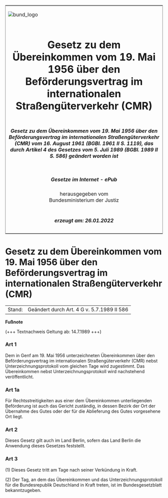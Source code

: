 <span id="DECKBLATT.html"></span>

<table border="0" frame="border" width="100%">

<tr valign="top">

<td align="left">

![bund\_logo](BfJ_2021_Web_de_de.gif)

</td>

<td align="right">

 

</td>

</tr>

<tr align="center" valign="middle">

<td colspan="2">

# Gesetz zu dem Übereinkommen vom 19. Mai 1956 über den Beförderungsvertrag im internationalen Straßengüterverkehr (CMR)

</td>

</tr>

<tr align="center" valign="middle">

<td colspan="2">

##### Gesetz zu dem Übereinkommen vom 19. Mai 1956 über den Beförderungsvertrag im internationalen Straßengüterverkehr (CMR) vom 16. August 1961 (BGBl. 1961 II S. 1119), das durch Artikel 4 des Gesetzes vom 5. Juli 1989 (BGBl. 1989 II S. 586) geändert worden ist

</td>

</tr>

<tr align="center" valign="middle">

<td colspan="2">

  
  

##### Gesetze im Internet - ePub  
  
herausgegeben vom  
Bundesministerium der Justiz

</td>

</tr>

<tr align="center" valign="bottom">

<td colspan="2">

  
  

##### erzeugt am: 26.01.2022

</td>

</tr>

</table>

<span id="BJNR211190961.html"></span>

# Gesetz zu dem Übereinkommen vom 19. Mai 1956 über den Beförderungsvertrag im internationalen Straßengüterverkehr (CMR)

<div>

<div class="jnhtml">

|        |                                            |
| ------ | ------------------------------------------ |
| Stand: | Geändert durch Art. 4 G v. 5.7.1989 II 586 |

</div>

</div>

<div>

  
**Fußnote**

<div class="jnhtml">

<div>

<div class="jurAbsatz">

(+++ Textnachweis Geltung ab: 14.7.1989 +++)

</div>

</div>

</div>

</div>

<span id="BJNR211190961BJNE000100308.html"></span>

### Art 1  

<div>

<div class="jnhtml">

<div>

<div class="jurAbsatz">

Dem in Genf am 19. Mai 1956 unterzeichneten Übereinkommen über den
Beförderungsvertrag im internationalen Straßengüterverkehr (CMR) nebst
Unterzeichnungsprotokoll vom gleichen Tage wird zugestimmt. Das
Übereinkommen nebst Unterzeichnungsprotokoll wird nachstehend
veröffentlicht.

</div>

</div>

</div>

</div>

<span id="BJNR211190961BJNE000200308.html"></span>

### Art 1a  

<div>

<div class="jnhtml">

<div>

<div class="jurAbsatz">

Für Rechtsstreitigkeiten aus einer dem Übereinkommen unterliegenden
Beförderung ist auch das Gericht zuständig, in dessen Bezirk der Ort
der Übernahme des Gutes oder der für die Ablieferung des Gutes
vorgesehene Ort liegt.

</div>

</div>

</div>

</div>

<span id="BJNR211190961BJNE000300308.html"></span>

### Art 2  

<div>

<div class="jnhtml">

<div>

<div class="jurAbsatz">

Dieses Gesetz gilt auch im Land Berlin, sofern das Land Berlin die
Anwendung dieses Gesetzes feststellt.

</div>

</div>

</div>

</div>

<span id="BJNR211190961BJNE000400308.html"></span>

### Art 3  

<div>

<div class="jnhtml">

<div>

<div class="jurAbsatz">

(1) Dieses Gesetz tritt am Tage nach seiner Verkündung in Kraft.

</div>

<div class="jurAbsatz">

(2) Der Tag, an dem das Übereinkommen und das Unterzeichnungsprotokoll
für die Bundesrepublik Deutschland in Kraft treten, ist im
Bundesgesetzblatt bekanntzugeben.

</div>

</div>

</div>

</div>

